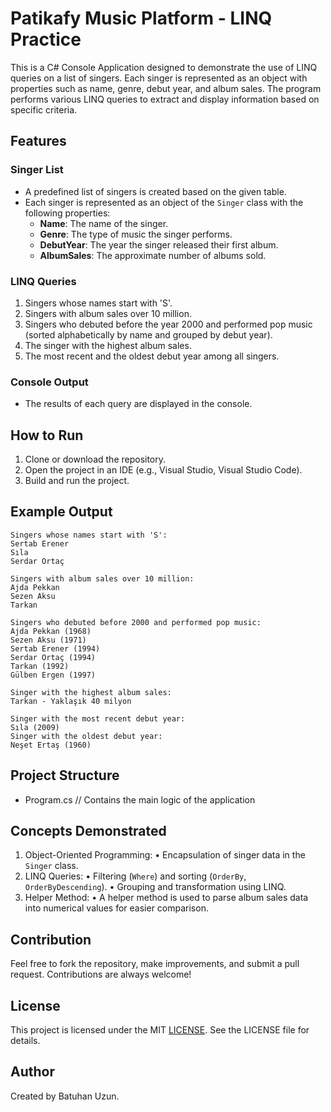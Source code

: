 # Patikafy Music Platform - LINQ Practice

This is a C# Console Application designed to demonstrate the use of LINQ queries on a list of singers. Each singer is represented as an object with properties such as name, genre, debut year, and album sales. The program performs various LINQ queries to extract and display information based on specific criteria.

## Features

### Singer List
- A predefined list of singers is created based on the given table.
- Each singer is represented as an object of the `Singer` class with the following properties:
  - **Name**: The name of the singer.
  - **Genre**: The type of music the singer performs.
  - **DebutYear**: The year the singer released their first album.
  - **AlbumSales**: The approximate number of albums sold.

### LINQ Queries
1. Singers whose names start with 'S'.
2. Singers with album sales over 10 million.
3. Singers who debuted before the year 2000 and performed pop music (sorted alphabetically by name and grouped by debut year).
4. The singer with the highest album sales.
5. The most recent and the oldest debut year among all singers.

### Console Output
- The results of each query are displayed in the console.

## How to Run

1. Clone or download the repository.
2. Open the project in an IDE (e.g., Visual Studio, Visual Studio Code).
3. Build and run the project.

## Example Output

```plaintext
Singers whose names start with 'S':
Sertab Erener
Sıla
Serdar Ortaç

Singers with album sales over 10 million:
Ajda Pekkan
Sezen Aksu
Tarkan

Singers who debuted before 2000 and performed pop music:
Ajda Pekkan (1968)
Sezen Aksu (1971)
Sertab Erener (1994)
Serdar Ortaç (1994)
Tarkan (1992)
Gülben Ergen (1997)

Singer with the highest album sales:
Tarkan - Yaklaşık 40 milyon

Singer with the most recent debut year:
Sıla (2009)
Singer with the oldest debut year:
Neşet Ertaş (1960)
```

## Project Structure

- Program.cs      // Contains the main logic of the application

## Concepts Demonstrated
1. Object-Oriented Programming:
   • Encapsulation of singer data in the `Singer` class.
2. LINQ Queries:
   • Filtering (`Where`) and sorting (`OrderBy`, `OrderByDescending`).
   • Grouping and transformation using LINQ.
3. Helper Method:
   • A helper method is used to parse album sales data into numerical values for easier comparison.

## Contribution

Feel free to fork the repository, make improvements, and submit a pull request. Contributions are always welcome!

## License

This project is licensed under the MIT [LICENSE](LICENSE). See the LICENSE file for details.

## Author

Created by Batuhan Uzun.
